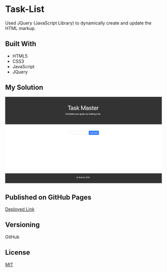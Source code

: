# Task-List

Used JQuery (JavaScript Library) to dynamically create and update the HTML markup. 

## Built With

* HTML5
* CSS3
* JavaScript
* JQuery


## My Solution

![My_Solution](./images/Task_List_image.png "solution") 

## Published on GitHub Pages

[Deployed Link](https://lauriestrecker.github.io/Task_List/ "GitHub Pages")


## Versioning

GitHub 

## License

[MIT](https://choosealicense.com/licenses/mit/)